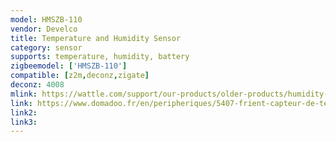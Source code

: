 ```yaml
---
model: HMSZB-110
vendor: Develco
title: Temperature and Humidity Sensor
category: sensor
supports: temperature, humidity, battery
zigbeemodel: ['HMSZB-110']
compatible: [z2m,deconz,zigate]
deconz: 4008
mlink: https://wattle.com/support/our-products/older-products/humidity-sensor/
link: https://www.domadoo.fr/en/peripheriques/5407-frient-capteur-de-temperature-et-humidite-intelligent-zigbee-30-5713594002385.html
link2: 
link3: 
---
```


